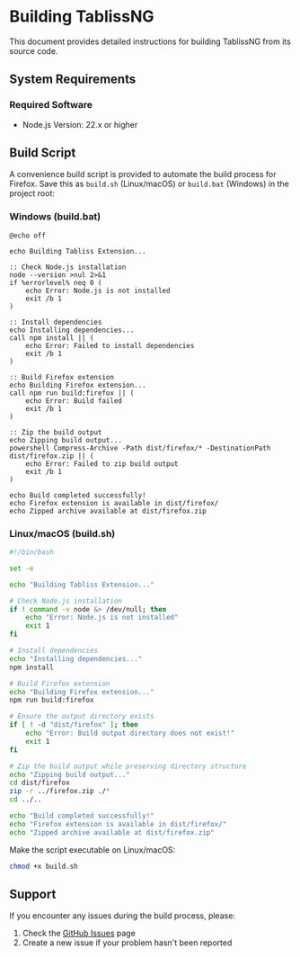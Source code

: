 # Building TablissNG

This document provides detailed instructions for building TablissNG from its source code.

## System Requirements

### Required Software

- Node.js Version: 22.x or higher

## Build Script

A convenience build script is provided to automate the build process for Firefox. Save this as `build.sh` (Linux/macOS) or `build.bat` (Windows) in the project root:

### Windows (build.bat)

```batch
@echo off

echo Building Tabliss Extension...

:: Check Node.js installation
node --version >nul 2>&1
if %errorlevel% neq 0 (
    echo Error: Node.js is not installed
    exit /b 1
)

:: Install dependencies
echo Installing dependencies...
call npm install || (
    echo Error: Failed to install dependencies
    exit /b 1
)

:: Build Firefox extension
echo Building Firefox extension...
call npm run build:firefox || (
    echo Error: Build failed
    exit /b 1
)

:: Zip the build output
echo Zipping build output...
powershell Compress-Archive -Path dist/firefox/* -DestinationPath dist/firefox.zip || (
    echo Error: Failed to zip build output
    exit /b 1
)

echo Build completed successfully!
echo Firefox extension is available in dist/firefox/
echo Zipped archive available at dist/firefox.zip
```

### Linux/macOS (build.sh)

```bash
#!/bin/bash

set -e

echo "Building Tabliss Extension..."

# Check Node.js installation
if ! command -v node &> /dev/null; then
    echo "Error: Node.js is not installed"
    exit 1
fi

# Install dependencies
echo "Installing dependencies..."
npm install

# Build Firefox extension
echo "Building Firefox extension..."
npm run build:firefox

# Ensure the output directory exists
if [ ! -d "dist/firefox" ]; then
    echo "Error: Build output directory does not exist!"
    exit 1
fi

# Zip the build output while preserving directory structure
echo "Zipping build output..."
cd dist/firefox
zip -r ../firefox.zip ./*
cd ../..

echo "Build completed successfully!"
echo "Firefox extension is available in dist/firefox/"
echo "Zipped archive available at dist/firefox.zip"
```

Make the script executable on Linux/macOS:

```bash
chmod +x build.sh
```

## Support

If you encounter any issues during the build process, please:

1. Check the [GitHub Issues](https://github.com/BookCatKid/TablissNG/issues) page
2. Create a new issue if your problem hasn't been reported
